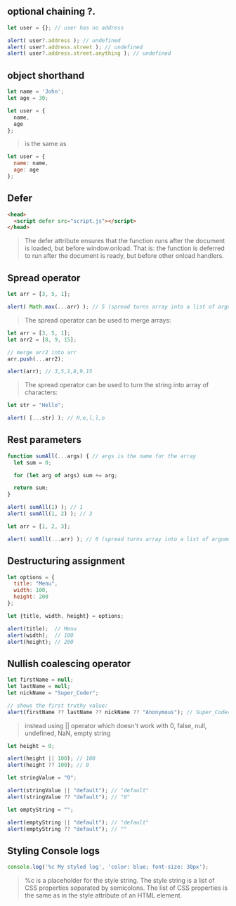 ## optional chaining ?.
```js	
let user = {}; // user has no address

alert( user?.address ); // undefined
alert( user?.address.street ); // undefined
alert( user?.address.street.anything ); // undefined
```


## object shorthand
```js
let name = 'John';
let age = 30;

let user = {
  name,
  age
};
```

> is the same as
```js
let user = {
  name: name,
  age: age
};
```
## Defer
```html
<head>
  <script defer src="script.js"></script>
</head>
```
> The defer attribute ensures that the function runs after the document is loaded, but before window.onload. That is: the function is deferred to run after the document is ready, but before other onload handlers.

## Spread operator
```js
let arr = [3, 5, 1];

alert( Math.max(...arr) ); // 5 (spread turns array into a list of arguments)
```
> The spread operator can be used to merge arrays:
```js
let arr = [3, 5, 1];
let arr2 = [8, 9, 15];

// merge arr2 into arr
arr.push(...arr2);

alert(arr); // 3,5,1,8,9,15
```
> The spread operator can be used to turn the string into array of characters:
```js
let str = "Hello";

alert( [...str] ); // H,e,l,l,o
```
## Rest parameters
```js
function sumAll(...args) { // args is the name for the array
  let sum = 0;

  for (let arg of args) sum += arg;

  return sum;
}

alert( sumAll(1) ); // 1
alert( sumAll(1, 2) ); // 3

let arr = [1, 2, 3];

alert( sumAll(...arr) ); // 6 (spread turns array into a list of arguments)
```
## Destructuring assignment
```js
let options = {
  title: "Menu",
  width: 100,
  height: 200
};

let {title, width, height} = options;

alert(title);  // Menu
alert(width);  // 100
alert(height); // 200
```

## Nullish coalescing operator
```js
let firstName = null;
let lastName = null;
let nickName = "Super_Coder";

// shows the first truthy value:
alert(firstName ?? lastName ?? nickName ?? "Anonymous"); // Super_Coder
```
> instead using || operator which doesn't work with 0, false, null, undefined, NaN, empty string
```js
let height = 0;

alert(height || 100); // 100
alert(height ?? 100); // 0

let stringValue = "0";

alert(stringValue || "default"); // "default"
alert(stringValue ?? "default"); // "0"

let emptyString = "";

alert(emptyString || "default"); // "default"
alert(emptyString ?? "default"); // ""
```

## Styling Console logs
```js
console.log('%c My styled log', 'color: blue; font-size: 30px');
```
> %c is a placeholder for the style string. The style string is a list of CSS properties separated by semicolons. The list of CSS properties is the same as in the style attribute of an HTML element.



